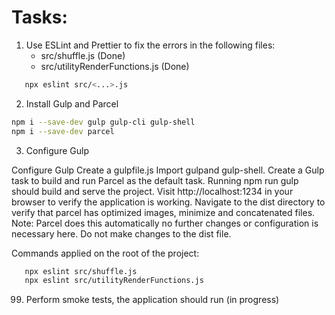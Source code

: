 # Tasks:

1. Use ESLint and Prettier to fix the errors in the following files:
   - src/shuffle.js (Done)
   - src/utilityRenderFunctions.js (Done)

```bash
   npx eslint src/<...>.js
```

2. Install Gulp and Parcel

```bash
npm i --save-dev gulp gulp-cli gulp-shell
npm i --save-dev parcel

```

3. Configure Gulp

Configure Gulp
Create a gulpfile.js
Import gulpand gulp-shell.
Create a Gulp task to build and run Parcel as the default task.
Running npm run gulp should build and serve the project.
Visit http://localhost:1234 in your browser to verify the application is working.
Navigate to the dist directory to verify that parcel has optimized images, minimize and concatenated files.
Note: Parcel does this automatically no further changes or configuration is necessary here. Do not make changes to the dist file.

Commands applied on the root of the project:

```bash
   npx eslint src/shuffle.js
   npx eslint src/utilityRenderFunctions.js
```

99. Perform smoke tests, the application should run (in progress)
